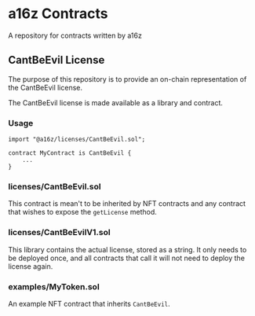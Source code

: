 # a16z Contracts

A repository for contracts written by a16z

## CantBeEvil License

The purpose of this repository is to provide an on-chain representation of the CantBeEvil license.

The CantBeEvil license is made available as a library and contract.

### Usage

```solidity
import "@a16z/licenses/CantBeEvil.sol";

contract MyContract is CantBeEvil {
    ...
}
```


### licenses/CantBeEvil.sol
This contract is mean't to be inherited by NFT contracts and any contract that wishes to expose the `getLicense` method.

### licenses/CantBeEvilV1.sol
This library contains the actual license, stored as a string. It only needs to be deployed once, and all contracts that call it will not need to deploy the license again.

### examples/MyToken.sol
An example NFT contract that inherits `CantBeEvil`.